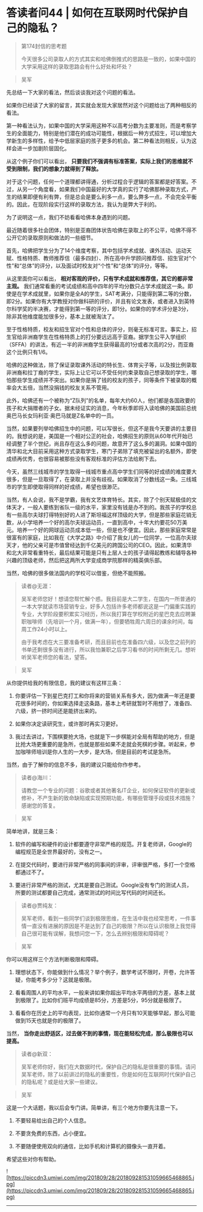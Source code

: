 # 答读者问44 | 如何在互联网时代保护自己的隐私？

> 第174封信的思考题
> 
> 今天很多公司录取人的方式其实和哈佛倒推式的思路是一致的，如果中国的大学采用这样的录取思路会有什么好处和坏处？

> 吴军

先总结一下大家的看法，然后谈谈我对这个问题的看法。

如果你已经读了大家的留言，其实就会发现大家居然对这个问题给出了两种相反的看法。

第一种看法认为，如果中国的大学采用这种不以高考分数为主要准则，而是考察学生的全面能力，特别是他们潜在的成功可能性，根据后一种方式招生，可以增加大学新生的多样性，给予中低层家庭的孩子更多的机会。第二种看法则相反，认为这样会进一步加剧阶层固化。

从这个例子你们可以看出， **只要我们不强调有标准答案，实际上我们的思维就不受到限制，我们的想象力就得到了释放。**

对于这个问题，任何一个道理都讲得通，分析过程合乎逻辑的答案都是好答案。不过，从另一个角度看，如果我们中国最好的大学真的实行了哈佛那种录取方式，产生的结果即便有利有弊，但是总会是要么利多一点，要么弊多一点，不会完全平衡的。因此，在现阶段实行这样的录取方法，我认为是弊大于利的。

为了说明这一点，我们不妨看看哈佛本身遇到的问题。

最近随着很多社会团体，特别是亚裔团体状告哈佛在录取上的不公平，哈佛不得不公开它的录取原则和做法的一些细节。

首先，哈佛把学生分为了14个维度考察，其中包括学术成就、课外活动、运动天赋、性格特质、教师推荐信（最多四封）、所在高中升学顾问推荐信、招生官对“个性”和“总体”的评分，以及面试时校友对“个性”和“总体”的评分，等等。

从这里面你可以看出， **相对客观的评价，只有学术成就和推荐信，其它的都非常主观。** 我们通常看重的考试成绩和高中四年的平均分数只占学术成就这一条。即使是在学术成就里，如果你是全A的学生，SAT考满分，只能得到第二等的分数，即2分。如果你有大学教授对你做科研的评价，并且有论文发表，或者进入到英特尔科学奖的半决赛，才能得到第一等的评分，即1分。如果你的学术评分是3分，除非其他维度能加很多分，基本上就被淘汰了。

至于性格特质，校友和招生官对个性和总体的评分，则毫无标准可言。事实上，招生官给非洲裔学生在性格特质上的打分要远远高于亚裔。据学生公平入学组织（SFFA）的讲法，有近一半的非洲裔学生获得最高的1分或者次高的2分，而亚裔这个比例只有1/6。

哈佛的这种做法，除了保证录取课外活动的特长生、体育尖子等，以及按比例录取非洲裔和拉丁裔的学生，实际上让它可以不受任何约束录取自己想录取的学生，哪怕那些学生成绩并不突出。如果你是捐了钱的校友的孩子，同等条件下被录取的概率会大五倍，当然没捐钱的校友关系不管用。

此外，哈佛还有一个被称为“Z队列”的名单，每年大约60人，他们都是各国政要的孩子和大捐赠者的子女。据未经证实的消息，今年秋季即将入读哈佛的美国前总统奥巴马长女玛利亚·奥巴马就是Z名单中的一员。

当然，如果要列举哈佛招生中的问题，可以写很长，但这不是我今天要讲的主要目的。我想说的是，美国是一个相对公正的社会，哈佛招生的原则从60年代开始已经调整了半个世纪，尚且存在这么多的问题，故意开了这么多的漏洞。如果中国的清华和北大目前采用这种方式录取学生，寒门子弟除了填充被留出的名额外，即使成绩再优秀，也很容易被那些没有客观标准的评估方法给刷下去。

今天，虽然三线城市的学生取得一线城市重点高中学生们同等的好成绩的难度要大很多，但是一旦取得了，在录取上并没有歧视。如果取消了分数线这一条。三线城市的学生即使取得同样的好成绩，希望也很渺茫。

当然，有人会说，我不是学霸，我有文艺体育特长。其实，除了个别天赋极佳的文体天才，一般人要练到省队一级的水平，家里没有钱是办不到的。我孩子的学校总有一些高尔夫球打得特别好的人进了斯坦福这样顶级的大学，但是那些家庭花销无数，从小学培养一个好的高尔夫球运动员，一直到高中，十年大约要花50万美元。培养一个好的网球运动员成本低一些，但是也不便宜。因此，那些家庭常常是很富有的家庭，比如我在《大学之路》中介绍了我女儿的一位同学，一位高尔夫球天才，他的父亲可是市值曾经达到千亿美元的跨国公司的CEO。因此，如果清华和北大非常看重特长，最后结果可能是只有上层人士的孩子请得起教练和辅导各种兴趣的顶级老师，然后把这两所大学变成商学院那样的精英俱乐部。

当然，哈佛的很多做法国内的学校可以借鉴，但绝不能照搬。

> 读者@无涯：
> 
> 吴军老师您好！想请您帮忙解个惑。我目前是大二学生，在国内一所普通的一本大学就读市场营销专业，好多人包括许多老师都说这是一门偏重实践的专业，大学阶段要积累实习经历，所以我打算在学校附近的星巴克去应聘兼职咖啡师（先培训一个月，做满一年），但要牺牲周六周日的课余时间，每周工作24小时以上。
> 
> 由于我考虑在大三要准备考研，而且目前也在准备四六级，以及您之前列的书单还剩很多没有进行，所以我怕兼职之后学习看书的时间所剩无几。想听听吴军老师您的看法，望答。

> 吴军

从你提供给我的有限信息，我的建议有这样三条：

1. 你要评估一下到星巴克打工和你将来的营销关系有多大，因为做满一年还是要花很多时间的，你如果选择走这条路，基本上考研就暂时不用想了，准备四、六级，挤一挤时间还是能挤出来的。

2. 如果你决定读研究生，或许那时再实习更好。

3. 我过去讲过，下围棋要抢大场，也就是下一步棋能对全局有帮助的地方，但是比抢大场更重要的是急所，也就是那些如果不走就会死棋的步骤。听起来，参加咖啡师培训是你人生的一大步，是大场，但是目前的考试是急所。

当然，由于了解你的信息不多，我的建议只能给你作参考。

> 读者@海川：
> 
> 请教您一个专业的问题：谷歌或者其他著名IT企业，如何保证软件的更新或修补，不产生新的致命缺陷或实现预期功能，有哪些管理手段或技术措施？感谢您的答复。

> 吴军

简单地讲，就是三条：

1. 软件的编写和硬件的设计都要遵守非常严格的规范。开复老师讲，Google的编程规范是全世界最好的，没有之一。

2. 在提交代码时，要进行非常严格的同事间的评审，评审很严格，多打一个空格都通过不了。

3. 要进行非常严格的测试，尤其是要自己测试。Google没有专门的测试人员，所要的测试都要自己完成，通常测试的时间比写代码的时间还长。

> 读者@贾纯友：
> 
> 吴军老师，看到一些同学们谈到极限思维，在生活中我也经常思考，一件事情一直没有进展的原因是不是达到了自己的极限？所以在认识极限上我觉得自己很可能有误解，我想问您一下，怎么去辨别极限和障碍呢？

> 吴军

你可以用这样三个方法判断极限和障碍。

1. 理想状态下，你能做到什么情况？举个例子，数学考试不限时，开卷，允许答疑，你能考多少分？这就是极限。

2. 看看周围人的平均水平，一般来讲如果你超出平均水平两倍的方差，基本上就到极限了。比如你们班平均成绩是85分，方差是5分，95分就是极限了。

3. 看看你在历史上的平均表现，比如你通常一个月只有10天能够早起，那么可能做到15天也就是你的极限了。

当然， **当你走出舒适区，过去做不到的事情，现在能轻松完成，那么极限也可以提高。**

> 读者@新双：
> 
> 吴军老师你好，我们在大数据时代，保护自己的隐私是很重要的事情。请问吴军老师，除了以前讲过的隐私的重要性，你是如何在互联网时代保护自己的隐私呢？或是给大家一些建议。

> 吴军

这是一个大话题，我以后会专门讲。简单讲，有三个地方你要先注意一下。

1. 不要轻易给出自己的个人信息。

2. 不要贪免费的东西，占小便宜。

3. 不要随便使用双向的通信，比如手机和计算机的摄像头一直开着。

希望这些对你有帮助。

![https://piccdn3.umiwi.com/img/201809/28/201809281531059665468865.jpg](https://piccdn3.umiwi.com/img/201809/28/201809281531059665468865.jpg)

---
